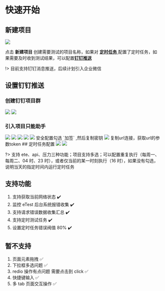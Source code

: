 # 快速开始

## 新建项目

<img src="../docs/img/group/group02.jpeg" class="etest-col-8" />

点击 **新建项目** 创建需要测试的项目名称，如果对 [**定时任务** ](#定时任务配置)配置了定时任务，如果需要及时收到测试结果，可以配置[**钉钉推送**](#设置钉钉推送)

!> 目前支持钉钉消息推送，后续计划引入企业微信

## 设置钉钉推送

### 创建钉钉项目群

<img src="../docs/img/dingding/ding01.jpeg" class="etest-col-8" />
<img src="../docs/img/dingding/ding02.jpeg" class="etest-col-8" />

### 引入项目只能助手

<img src="../docs/img/dingding/ding04.jpeg" class="etest-col-8" />
<img src="../docs/img/dingding/ding05.jpeg" class="etest-col-8" />
<img src="../docs/img/dingding/ding06.jpeg" class="etest-col-8" />
<img src="../docs/img/dingding/ding07.jpeg" class="etest-col-8" />
<img src="../docs/img/dingding/ding08.jpeg" class="etest-col-8" />
安全配置勾选 `加签` ,然后复制密钥
<img src="../docs/img/dingding/ding09.jpeg" class="etest-col-8" />
复制url连接，获取url的参数token
## 定时任务配置

<img src="../docs/img/task/task01.jpeg" class="etest-col-8" />
<img src="../docs/img/task/task02.jpeg" class="etest-col-8" />

?> 支持 ete、api、压力三种功能；项目支持多选；可以配置重复执行（每周一、每周二、04 时、23 时），或者仅当前的某一时刻执行（16 时），如果没有勾选，说明当天的指定时间内运行定时任务

## 支持功能

1. 支持获取当前网络状态 :heavy_check_mark:
2. 监控 eTest 后台系统报错收集 :heavy_check_mark:
3. 支持请求错误数据收集汇总 :heavy_check_mark:
4. 支持定时测试任务 :heavy_check_mark:
5. 设置定时任务错误阀值 80% :heavy_check_mark:

## 暂不支持

1. 页面元素拖拽 :white_check_mark:
2. 下拉框多选问题 :white_check_mark:
3. redio 操作有点问题 需要点击到 click :white_check_mark:
4. 快捷键输入 :white_check_mark:
5. 多 tab 页面交互操作 :white_check_mark:

<!--
debug eTest 缺点。难点。  计划迭代
mysql，
发送请求方式，
充分利用 浏览器空闲时间ifvisible.js
过滤错误信息
indexdb
页面还有些问题bug
心跳包检测

难点： 接入录屏  错误上传

计划迭代

eTest

-->
